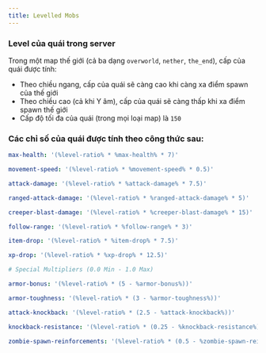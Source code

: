 ```yaml
---
title: Levelled Mobs
---
```


### Level của quái trong server
Trong một map thế giới (cả ba dạng `overworld`, `nether`, `the_end`), cấp của quái được tính:
- Theo chiều ngang, cấp của quái sẽ càng cao khi càng xa điểm spawn của thế giới
- Theo chiều cao (cả khi Y âm), cấp của quái sẽ càng thấp khi xa điểm spawn thế giới 
- Cấp độ tối đa của quái (trong mọi loại map) là `150`

### Các chỉ số của quái được tính theo công thức sau:
```yaml
max-health: '(%level-ratio% * %max-health% * 7)'

movement-speed: '(%level-ratio% * %movement-speed% * 0.5)'

attack-damage: '(%level-ratio% * %attack-damage% * 7.5)'

ranged-attack-damage: '(%level-ratio% * %ranged-attack-damage% * 5)'

creeper-blast-damage: '(%level-ratio% * %creeper-blast-damage% * 15)'

follow-range: '(%level-ratio% * %follow-range% * 3)'

item-drop: '(%level-ratio% * %item-drop% * 7.5)'

xp-drop: '(%level-ratio% * %xp-drop% * 12.5)'

# Special Multipliers (0.0 Min - 1.0 Max)

armor-bonus: '(%level-ratio% * (5 - %armor-bonus%))'

armor-toughness: '(%level-ratio% * (3 - %armor-toughness%))'

attack-knockback: '(%level-ratio% * (2.5 - %attack-knockback%))'

knockback-resistance: '(%level-ratio% * (0.25 - %knockback-resistance%))'

zombie-spawn-reinforcements: '(%level-ratio% * (0.5 - %zombie-spawn-reinforcements%))'
```
